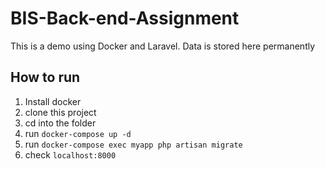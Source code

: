 # BIS-Back-end-Assignment

This is a demo using Docker and Laravel. Data is stored here permanently

## How to run

1. Install docker
2. clone this project
3. cd into the folder
4. run `docker-compose up -d`
5. run `docker-compose exec myapp php artisan migrate`
6. check `localhost:8000`
